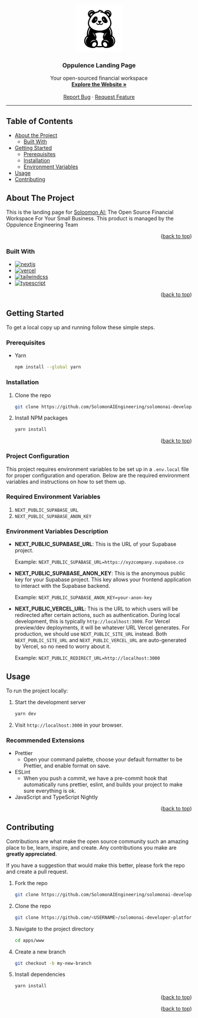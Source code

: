 <a name="readme-top"></a>

<div align="center">
  <div align="center" width="100%">
      <img src="./logo.svg" width="128" alt="" />
  </div>
  <h3 align="center">Oppulence Landing Page</h3>
  <p align="center">
    Your open-sourced financial workspace
    <br />
    <a href="https://solomon-ai.app"><strong>Explore the Website »</strong></a>
    <br />
    <br />
    <a href="https://github.com/SolomonAIEngineering/solomonai-developer-platform/issues">Report Bug</a>
    ·
    <a href="https://github.com/SolomonAIEngineering/solomonai-developer-platform/issues">Request Feature</a>
  </p>
</div>

---

## Table of Contents

- [About the Project](#about-the-project)
  - [Built With](#built-with)
- [Getting Started](#getting-started)
  - [Prerequisites](#prerequisites)
  - [Installation](#installation)
  - [Environment Variables](#environment-variables-description)
- [Usage](#usage)
- [Contributing](#contributing)

## About The Project

This is the landing page for [Soloomon AI:](https://solomon-ai.app) The Open Source Financial Workspace For Your Small Business. This product is managed by the Oppulence Engineering Team

<p align="right">(<a href="#readme-top">back to top</a>)</p>

### Built With

- [![nextjs][nextjs]][nextjs-url]
- [![vercel][vercel]][vercel-url]
- [![tailwindcss][tailwindcss]][tailwindcss-url]
- [![typescript][typescript]][typescripturl]

<p align="right">(<a href="#readme-top">back to top</a>)</p>

## Getting Started

To get a local copy up and running follow these simple steps.

### Prerequisites

- Yarn
  ```sh
  npm install --global yarn
  ```

### Installation

1.  Clone the repo
    ```sh
    git clone https://github.com/SolomonAIEngineering/solomonai-developer-platform.git
    ```
2.  Install NPM packages
    ```sh
    yarn install
    ```
    <p align="right">(<a href="#readme-top">back to top</a>)</p>

### Project Configuration

This project requires environment variables to be set up in a `.env.local` file for proper configuration and operation. Below are the required environment variables and instructions on how to set them up.

### Required Environment Variables

1. `NEXT_PUBLIC_SUPABASE_URL`
2. `NEXT_PUBLIC_SUPABASE_ANON_KEY`

### Environment Variables Description

- **NEXT_PUBLIC_SUPABASE_URL**: This is the URL of your Supabase project.

  Example: `NEXT_PUBLIC_SUPABASE_URL=https://xyzcompany.supabase.co`

- **NEXT_PUBLIC_SUPABASE_ANON_KEY**: This is the anonymous public key for your Supabase project. This key allows your frontend application to interact with the Supabase backend.

  Example: `NEXT_PUBLIC_SUPABASE_ANON_KEY=your-anon-key`

- **NEXT_PUBLIC_VERCEL_URL**: This is the URL to which users will be redirected after certain actions, such as authentication. During local development, this is typically `http://localhost:3000`. For Vercel preview/dev deployments, it will be whatever URL Vercel generates. For production, we should use `NEXT_PUBLIC_SITE_URL` instead. Both `NEXT_PUBLIC_SITE_URL` and `NEXT_PUBLIC_VERCEL_URL` are auto-generated by Vercel, so no need to worry about it.

  Example: `NEXT_PUBLIC_REDIRECT_URL=http://localhost:3000`

## Usage

To run the project locally:

1. Start the development server
   ```sh
   yarn dev
   ```
2. Visit `http://localhost:3000` in your browser.

### Recommended Extensions

- Prettier
  - Open your command palette, choose your default formatter to be Prettier, and enable format on save.
- ESLint
  - When you push a commit, we have a pre-commit hook that automatically runs prettier, eslint, and builds your project to make sure everything is ok.
- JavaScript and TypeScript Nightly

<p align="right">(<a href="#readme-top">back to top</a>)</p>

## Contributing

Contributions are what make the open source community such an amazing place to be, learn, inspire, and create. Any contributions you make are **greatly appreciated**.

If you have a suggestion that would make this better, please fork the repo and create a pull request.

1. Fork the repo
   ```sh
   git clone https://github.com/SolomonAIEngineering/solomonai-developer-platform.git
   ```
2. Clone the repo
   ```sh
   git clone https://github.com/<USERNAME>/solomonai-developer-platform.git
   ```
3. Navigate to the project directory
   ```sh
   cd apps/www
   ```
4. Create a new branch
   ```sh
   git checkout -b my-new-branch
   ```
5. Install dependencies
   ```sh
   yarn install
   ```

<p align="right">(<a href="#readme-top">back to top</a>)</p>

<p align="right">(<a href="#readme-top">back to top</a>)</p>

[typescript]: https://img.shields.io/badge/typescript-%23007ACC.svg?style=for-the-badge&logo=typescript&logoColor=white
[typescripturl]: https://www.typescriptlang.org/
[vercel]: https://img.shields.io/badge/Vercel-%23000000.svg?style=for-the-badge&logo=vercel&logoColor=white
[vercel-url]: https://vercel.com/
[nextjs]: https://img.shields.io/badge/Next.js-%23000000.svg?style=for-the-badge&logo=next.js&logoColor=white
[nextjs-url]: https://nextjs.org/
[tailwindcss]: https://img.shields.io/badge/Tailwind_CSS-%231a202c.svg?style=for-the-badge&logo=tailwind-css&logoColor=white
[tailwindcss-url]: https://tailwindcss.com/

<!-- [discord]: https://img.shields.io/badge/typescript-%23007ACC.svg?style=for-the-badge&logo=discord&logoColor=white -->

